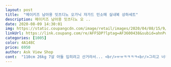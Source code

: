 ```yaml
---
layout: post 
title:  "메이키즈 남아용 잇츠디노 오가닉 쟈가드 민소매 실내복 상하세트" 
description: 메이키즈 남아용 잇츠디노 오 ..
date: 2020-08-09 14:30:01 
img: https://static.coupangcdn.com/image/retail/images/2020/04/08/15/9/d698109a-0da0-4aa9-a374-27666f7a7e75.jpg 
linkUrl: https://link.coupang.com/re/AFFSDP?lptag=AF3600438&subid=ahnPublicAsk&pageKey=1449575763&itemId=2609277725&vendorItemId=70489741362&traceid=V0-113-740e638a73ab275a 
categories: [1005] 
color: 4A148C 
price: 6950 
author: Ask View Shop 
cont:  "110cm 26kg 7살 아들 입히려고 산거라서... <br/>ㅠㅠㅋㅋㅋㅋ<br/>그리고 너무 귀엽네용.<br/>ㅎㅎ 사이즈는 보나마나 맞겠지요.<br/><br/>다 맘에들어요 ^<br/>받자마자 세탁기에 돌리고 건조기에 돌렸는데도 방금 포장지에서 뜯은것처럼 말끔했어요.<br/> 소재가 정말 좋은가봐요.<br/><br/>소재도 좋고.<br/><br/>초등4학년 보통체격 남아 작아서 못입음<br/>" 
---
```

